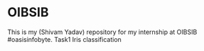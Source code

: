 # OIBSIB
This is my (Shivam Yadav) repository for my internship at OIBSIB #oasisinfobyte.
Task1 Iris classification 
